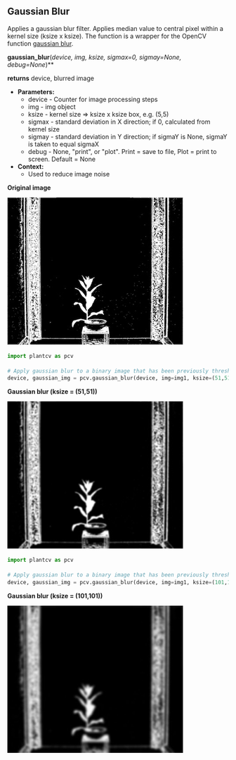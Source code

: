 ## Gaussian Blur

Applies a gaussian blur filter. Applies median value to central pixel within a kernel size (ksize x ksize). 
The function is a wrapper for the OpenCV function [gaussian blur](http://docs.opencv.org/2.4/modules/imgproc/doc/filtering.html?highlight=gaussianblur#gaussianblur).  

**gaussian_blur**(*device, img, ksize, sigmax=0, sigmay=None, debug=None*)**

**returns** device, blurred image

- **Parameters:**
    - device - Counter for image processing steps
    - img - img object
    - ksize - kernel size => ksize x ksize box, e.g. (5,5) 
    - sigmax - standard deviation in X direction; if 0, calculated from kernel size
    - sigmay - standard deviation in Y direction; if sigmaY is None, sigmaY is taken to equal sigmaX
    - debug - None, "print", or "plot". Print = save to file, Plot = print to screen. Default = None
- **Context:**
    - Used to reduce image noise

**Original image**

![Screenshot](img/documentation_images/gaussian_blur/original_image.jpg)

```python
import plantcv as pcv

# Apply gaussian blur to a binary image that has been previously thresholded.
device, gaussian_img = pcv.gaussian_blur(device, img=img1, ksize=(51,51), sigmax=0, sigmay=None, debug='print')
```

**Gaussian blur (ksize = (51,51))**

![Screenshot](img/documentation_images/gaussian_blur/gaussian_blur51.jpg)

```python
import plantcv as pcv

# Apply gaussian blur to a binary image that has been previously thresholded.
device, gaussian_img = pcv.gaussian_blur(device, img=img1, ksize=(101,101), sigmax=0, sigmay=None, debug='print')
```

**Gaussian blur (ksize = (101,101))**

![Screenshot](img/documentation_images/gaussian_blur/gaussian_blur101.jpg)
